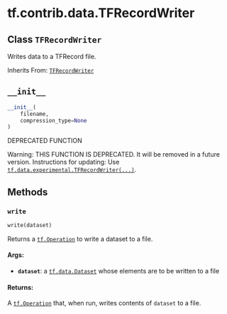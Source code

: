 <div itemscope itemtype="http://developers.google.com/ReferenceObject">
<meta itemprop="name" content="tf.contrib.data.TFRecordWriter" />
<meta itemprop="path" content="Stable" />
<meta itemprop="property" content="__init__"/>
<meta itemprop="property" content="write"/>
</div>

# tf.contrib.data.TFRecordWriter

## Class `TFRecordWriter`

Writes data to a TFRecord file.

Inherits From: [`TFRecordWriter`](../../../tf/data/experimental/TFRecordWriter.md)

<!-- Placeholder for "Used in" -->


<h2 id="__init__"><code>__init__</code></h2>

``` python
__init__(
    filename,
    compression_type=None
)
```

DEPRECATED FUNCTION

Warning: THIS FUNCTION IS DEPRECATED. It will be removed in a future version.
Instructions for updating:
Use <a href="../../../tf/data/experimental/TFRecordWriter.md"><code>tf.data.experimental.TFRecordWriter(...)</code></a>.



## Methods

<h3 id="write"><code>write</code></h3>

``` python
write(dataset)
```

Returns a <a href="../../../tf/Operation.md"><code>tf.Operation</code></a> to write a dataset to a file.


#### Args:


* <b>`dataset`</b>: a <a href="../../../tf/data/Dataset.md"><code>tf.data.Dataset</code></a> whose elements are to be written to a file


#### Returns:

A <a href="../../../tf/Operation.md"><code>tf.Operation</code></a> that, when run, writes contents of `dataset` to a file.




